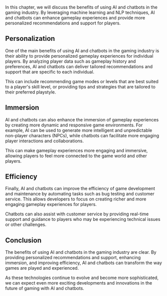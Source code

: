 
In this chapter, we will discuss the benefits of using AI and chatbots in the gaming industry. By leveraging machine learning and NLP techniques, AI and chatbots can enhance gameplay experiences and provide more personalized recommendations and support for players.

Personalization
---------------

One of the main benefits of using AI and chatbots in the gaming industry is their ability to provide personalized gameplay experiences for individual players. By analyzing player data such as gameplay history and preferences, AI and chatbots can deliver tailored recommendations and support that are specific to each individual.

This can include recommending game modes or levels that are best suited to a player's skill level, or providing tips and strategies that are tailored to their preferred playstyle.

Immersion
---------

AI and chatbots can also enhance the immersion of gameplay experiences by creating more dynamic and responsive game environments. For example, AI can be used to generate more intelligent and unpredictable non-player characters (NPCs), while chatbots can facilitate more engaging player interactions and collaborations.

This can make gameplay experiences more engaging and immersive, allowing players to feel more connected to the game world and other players.

Efficiency
----------

Finally, AI and chatbots can improve the efficiency of game development and maintenance by automating tasks such as bug testing and customer service. This allows developers to focus on creating richer and more engaging gameplay experiences for players.

Chatbots can also assist with customer service by providing real-time support and guidance to players who may be experiencing technical issues or other challenges.

Conclusion
----------

The benefits of using AI and chatbots in the gaming industry are clear. By providing personalized recommendations and support, enhancing immersion, and improving efficiency, AI and chatbots can transform the way games are played and experienced.

As these technologies continue to evolve and become more sophisticated, we can expect even more exciting developments and innovations in the future of gaming with AI and chatbots.
